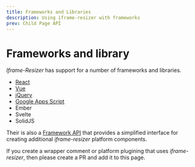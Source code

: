 ```yaml
---
title: Frameworks and Libraries
description: Using iframe-resizer with frameworks
prev: Child Page API
---
```


# Frameworks and library

_Iframe-Resizer_ has support for a number of frameworks and libraries.

- [React](../react)
- [Vue](../vue3)
- [jQuery](../jquery)
- [Google Apps Script](../goggle_apps_script)
- Ember
- Svelte
- SolidJS

Their is also a [Framework API](../api) that provides a simplified interface for creating additional _iframe-resizer_ platform components.

If you create a wrapper comment or platform plugining that uses _iframe-resizer_, then please create a PR and add it to this page.
